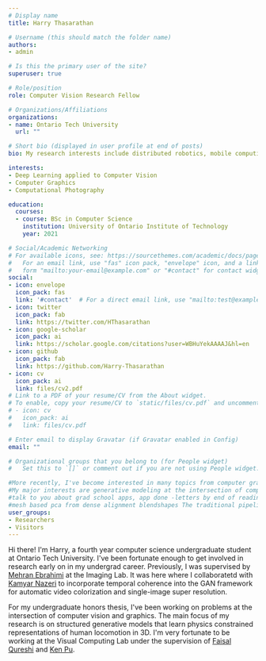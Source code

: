 ```yaml
---
# Display name
title: Harry Thasarathan

# Username (this should match the folder name)
authors:
- admin

# Is this the primary user of the site?
superuser: true

# Role/position
role: Computer Vision Research Fellow

# Organizations/Affiliations
organizations:
- name: Ontario Tech University
  url: ""

# Short bio (displayed in user profile at end of posts)
bio: My research interests include distributed robotics, mobile computing and programmable matter.

interests:
- Deep Learning applied to Computer Vision
- Computer Graphics 
- Computational Photography

education:
  courses:
  - course: BSc in Computer Science
    institution: University of Ontario Institute of Technology
    year: 2021

# Social/Academic Networking
# For available icons, see: https://sourcethemes.com/academic/docs/page-builder/#icons
#   For an email link, use "fas" icon pack, "envelope" icon, and a link in the
#   form "mailto:your-email@example.com" or "#contact" for contact widget.
social:
- icon: envelope
  icon_pack: fas
  link: '#contact'  # For a direct email link, use "mailto:test@example.org".
- icon: twitter
  icon_pack: fab
  link: https://twitter.com/HThasarathan
- icon: google-scholar
  icon_pack: ai
  link: https://scholar.google.com/citations?user=WBHuYekAAAAJ&hl=en
- icon: github
  icon_pack: fab
  link: https://github.com/Harry-Thasarathan
- icon: cv
  icon_pack: ai
  link: files/cv2.pdf
# Link to a PDF of your resume/CV from the About widget.
# To enable, copy your resume/CV to `static/files/cv.pdf` and uncomment the lines below.
# - icon: cv
#   icon_pack: ai
#   link: files/cv.pdf

# Enter email to display Gravatar (if Gravatar enabled in Config)
email: ""

# Organizational groups that you belong to (for People widget)
#   Set this to `[]` or comment out if you are not using People widget.

#More recently, I've become interested in many topics from computer graphics and how we can leverage them to circumvent many of the problems in existing generative models by incorporating 3D information into neural representations. For example, recently I've been working on modeling human motion kinematics temporally using parameterized mesh for motion editing and synthesis for applications in digital avatars. Currently, I'm working on these problems at the Visual Computing Lab with Professor Faisal Qureshi. 
#My major interests are generative modeling at the intersection of computer vision and computer graphics and how we can apply them to improve traditional pipelines and workflows. More recently, I've been focusing my efforts on bridging concepts from computer graphics into deep learning for computer vision. The photorealism produced by the traditional rendering pipeline can provide useful insights to the structure of neural representations for real-time graphics problems. Currently, I'm working under the supervision of [Faisal Qureshi](http://vclab.science.uoit.ca/) at the Visual Computing Lab. situation change/end of summer/online most people say just note/letters 
#talk to you about grad school apps, app done -letters by end of reading week
#mesh based pca from dense alignment blendshapes The traditional pipelines for rendering and animation can provide useful insights to the structure of neural representations that can improve the quality and tooling of real-time graphics.
user_groups:
- Researchers
- Visitors
---
```


Hi there! I'm Harry, a fourth year computer science undergraduate student at Ontario Tech University. I've been fortunate enough to get involved in research early on in my undergrad career. Previously, I was supervised by [Mehran Ebrahimi](http://www.imaginglab.ca/index.html) at the Imaging Lab. It was here where I collaboratetd with [Kamyar Nazeri](https://knazeri.github.io/) to incorporate temporal coherence into the GAN framework for automatic video colorization and single-image super resolution.

For my undergraduate honors thesis, I've been working on problems at the intersection of computer vision and graphics. The main focus of my research is on structured generative models that learn physics constrained representations of human locomotion in 3D. I'm very fortunate to be working at the Visual Computing Lab under the supervision of [Faisal Qureshi](http://vclab.science.uoit.ca/) and [Ken Pu](http://db.science.uoit.ca/ken.pu/). 

